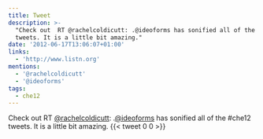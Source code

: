 ```yaml
---
title: Tweet
description: >-
  "Check out  RT @rachelcoldicutt: .@ideoforms has sonified all of the #che12
  tweets. It is a little bit amazing."
date: '2012-06-17T13:06:07+01:00'
links:
  - 'http://www.listn.org'
mentions:
  - '@rachelcoldicutt'
  - '@ideoforms'
tags:
  - che12
---
```

Check out  RT [@rachelcoldicutt](https://twitter.com/@rachelcoldicutt): .[@ideoforms](https://twitter.com/@ideoforms) has sonified all of the #che12 tweets. It is a little bit amazing.
      {{< tweet 0 0 >}}
    

